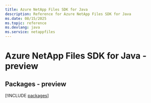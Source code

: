```yaml
---
title: Azure NetApp Files SDK for Java
description: Reference for Azure NetApp Files SDK for Java
ms.date: 08/15/2025
ms.topic: reference
ms.devlang: java
ms.service: netappfiles
---
```

# Azure NetApp Files SDK for Java - preview
## Packages - preview
[!INCLUDE [packages](netapp-files-index.md)]